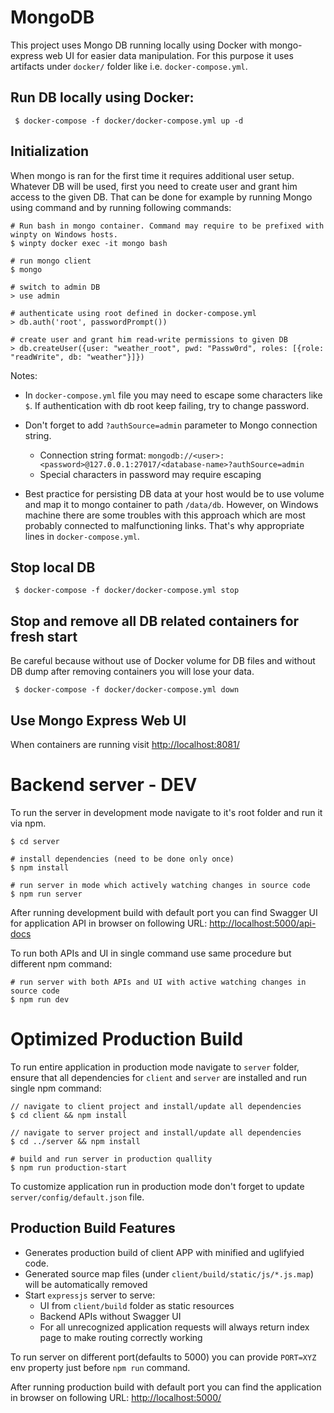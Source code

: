 # MongoDB

This project uses Mongo DB running locally using Docker with mongo-express web UI for easier data manipulation. For this purpose it uses artifacts
under `docker/` folder like i.e. `docker-compose.yml`.

## Run DB locally using Docker:

```
 $ docker-compose -f docker/docker-compose.yml up -d
```

## Initialization

When mongo is ran for the first time it requires additional user setup. Whatever DB will be used, first you need to create user and grant him access to the given DB. That can be done
for example by running Mongo using command and by running following commands:

```
# Run bash in mongo container. Command may require to be prefixed with winpty on Windows hosts.
$ winpty docker exec -it mongo bash

# run mongo client
$ mongo

# switch to admin DB
> use admin

# authenticate using root defined in docker-compose.yml
> db.auth('root', passwordPrompt())

# create user and grant him read-write permissions to given DB
> db.createUser({user: "weather_root", pwd: "Passw0rd", roles: [{role: "readWrite", db: "weather"}]})
```

Notes:

- In `docker-compose.yml` file you may need to escape some characters like `$`. If authentication with db root keep failing, try to change password.

- Don't forget to add `?authSource=admin` parameter to Mongo connection string.

  - Connection string format: `mongodb://<user>:<password>@127.0.0.1:27017/<database-name>?authSource=admin`
  - Special characters in password may require escaping

- Best practice for persisting DB data at your host would be to use volume and map it to mongo container to path `/data/db`. However, on Windows machine
  there are some troubles with this approach which are most probably connected to malfunctioning links. That's why appropriate lines in `docker-compose.yml`.

## Stop local DB

```
 $ docker-compose -f docker/docker-compose.yml stop
```

## Stop and remove all DB related containers for fresh start

Be careful because without use of Docker volume for DB files and without DB dump after removing containers you will lose your data.

```
 $ docker-compose -f docker/docker-compose.yml down
```

## Use Mongo Express Web UI

When containers are running visit [http://localhost:8081/](http://localhost:8081/)

# Backend server - DEV

To run the server in development mode navigate to it's root folder and run it via npm.

```
$ cd server

# install dependencies (need to be done only once)
$ npm install

# run server in mode which actively watching changes in source code
$ npm run server
```

After running development build with default port you can find Swagger UI for application API in browser on following URL: [http://localhost:5000/api-docs](http://localhost:5000/api-docs)

To run both APIs and UI in single command use same procedure but different npm command:

```
# run server with both APIs and UI with active watching changes in source code
$ npm run dev
```

# Optimized Production Build

To run entire application in production mode navigate to `server` folder, ensure that all dependencies for `client` and `server` are installed
and run single npm command:

```
// navigate to client project and install/update all dependencies
$ cd client && npm install

// navigate to server project and install/update all dependencies
$ cd ../server && npm install

# build and run server in production quallity
$ npm run production-start
```

To customize application run in production mode don't forget to update `server/config/default.json` file.

## Production Build Features

- Generates production build of client APP with minified and uglifyied code.
- Generated source map files (under `client/build/static/js/*.js.map`) will be automatically removed
- Start `expressjs` server to serve:
  - UI from `client/build` folder as static resources
  - Backend APIs without Swagger UI
  - For all unrecognized application requests will always return index page to make routing correctly working

To run server on different port(defaults to 5000) you can provide `PORT=XYZ` env property just before `npm run` command.

After running production build with default port you can find the application in browser on following URL: [http://localhost:5000/](http://localhost:5000/)
